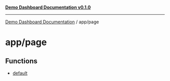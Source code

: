 [**Demo Dashboard Documentation v0.1.0**](../../README.md)

***

[Demo Dashboard Documentation](../../modules.md) / app/page

# app/page

## Functions

- [default](functions/default.md)
